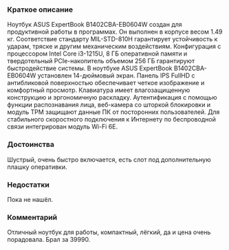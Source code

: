 ### **Краткое описание**
Ноутбук ASUS ExpertBook B1402CBA-EB0604W создан для продуктивной работы в программах. Он выполнен в корпусе весом 1.49 кг. Соответствие стандарту MIL-STD-810H гарантирует устойчивость к ударам, тряске и другим механическим воздействиям. Конфигурация с процессором Intel Core i3-1215U, 8 ГБ оперативной памяти и твердотельный PCIe-накопитель объемом 256 ГБ гарантируют быстродействие системы.  В ноутбуке ASUS ExpertBook B1402CBA-EB0604W установлен 14-дюймовый экран. Панель IPS FullHD с антибликовой поверхностью обеспечивает четкое изображение и комфортный просмотр. Клавиатура имеет влагозащищенную конструкцию и эргономичную раскладку. Аутентификация с помощью функции распознавания лица, веб-камера со шторкой блокировки и модуль TPM защищают данные ПК от посторонних пользователей. Для стабильного скоростного подключения к Интернету по беспроводной связи интегрирован модуль Wi-Fi 6E.

### **Достоинства**
Шустрый, очень быстро включается, есть слот под дополнительную плашку оперативки.

### **Недостатки**
Пока не нашёл.

### **Комментарий**
Отличный ноутбук для работы, компактный, лёгкий, да и цена очень порадовала. Брал за 39990.
